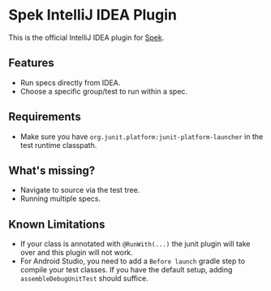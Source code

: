 # Spek IntelliJ IDEA Plugin
This is the official IntelliJ IDEA plugin for [Spek](https://github.com/JetBrains/spek).

## Features
- Run specs directly from IDEA.
- Choose a specific group/test to run within a spec.

## Requirements
- Make sure you have `org.junit.platform:junit-platform-launcher` in the test runtime classpath.


## What's missing?
- Navigate to source via the test tree.
- Running multiple specs.

## Known Limitations
- If your class is annotated with `@RunWith(...)` the junit plugin will take over and this plugin will not work.
- For Android Studio, you need to add a `Before launch` gradle step to compile your test classes. If you have the default
setup, adding `assembleDebugUnitTest` should suffice.

